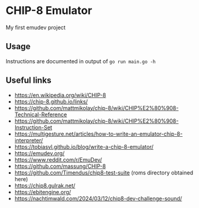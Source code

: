 # CHIP-8 Emulator

My first emudev project

## Usage
Instructions are documented in output of `go run main.go -h`

## Useful links
* https://en.wikipedia.org/wiki/CHIP-8
* https://chip-8.github.io/links/
* https://github.com/mattmikolay/chip-8/wiki/CHIP%E2%80%908-Technical-Reference
* https://github.com/mattmikolay/chip-8/wiki/CHIP%E2%80%908-Instruction-Set
* https://multigesture.net/articles/how-to-write-an-emulator-chip-8-interpreter/
* https://tobiasvl.github.io/blog/write-a-chip-8-emulator/
* https://emudev.org/
* https://www.reddit.com/r/EmuDev/
* https://github.com/massung/CHIP-8
* https://github.com/Timendus/chip8-test-suite (roms directory obtained here)
* https://chip8.gulrak.net/
* https://ebitengine.org/
* https://nachtimwald.com/2024/03/12/chip8-dev-challenge-sound/
